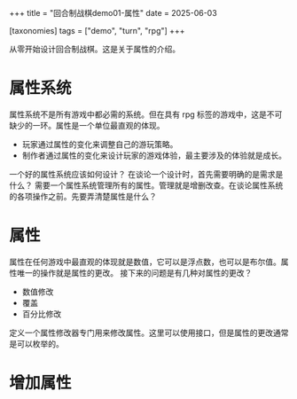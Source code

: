 +++
title = "回合制战棋demo01-属性"
date = 2025-06-03

[taxonomies]
tags = ["demo", "turn", "rpg"]
+++

从零开始设计回合制战棋。这是关于属性的介绍。

<!-- more -->

# 属性系统

属性系统不是所有游戏中都必需的系统。但在具有 rpg 标签的游戏中，这是不可缺少的一环。属性是一个单位最直观的体现。

- 玩家通过属性的变化来调整自己的游玩策略。
- 制作者通过属性的变化来设计玩家的游戏体验，最主要涉及的体验就是成长。

一个好的属性系统应该如何设计？
在谈论一个设计时，首先需要明确的是需求是什么？
需要一个属性系统管理所有的属性。管理就是增删改查。在谈论属性系统的各项操作之前。先要弄清楚属性是什么？

# 属性

属性在任何游戏中最直观的体现就是数值，它可以是浮点数，也可以是布尔值。属性唯一的操作就是属性的更改。
接下来的问题是有几种对属性的更改？

- 数值修改
- 覆盖
- 百分比修改

定义一个属性修改器专门用来修改属性。这里可以使用接口，但是属性的更改通常是可以枚举的。

# 增加属性
